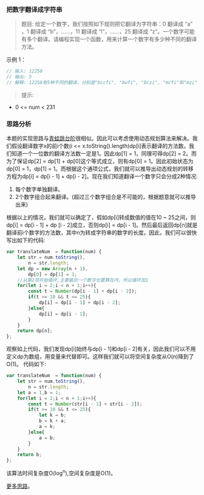 ### 把数字翻译成字符串

> 题目: 给定一个数字，我们按照如下规则把它翻译为字符串：0 翻译成 “a” ，1 翻译成 “b”，……，11 翻译成 “l”，……，25 翻译成 “z”。一个数字可能有多个翻译。请编程实现一个函数，用来计算一个数字有多少种不同的翻译方法。

示例 1：

```js
// 输入: 12258
// 输出: 5
// 解释: 12258有5种不同的翻译，分别是"bccfi", "bwfi", "bczi", "mcfi"和"mzi"
```

 
> 提示:

* 0 <= num < 231

### 思路分析

本题的实现思路与[青蛙跳台阶](./numWays.md)很相似。因此可以考虑使用动态规划算法来解决。我们假设翻译数字x的前i个数(i <= x.toString().length)dp[i]表示翻译的方法数。我们知道一个一位数的翻译方法数一定是1。因此dp[1] = 1，同理可得dp[2] = 2。而为了保证dp[2] = dp[1] + dp[0]这个等式成立，则有dp[0] = 1。因此初始状态为dp[0] = 1，dp[1] = 1。而根据这个通项公式，我们就可以推导出动态规划的转移方程为dp[i] = dp[i - 1] + dp[i - 2]。现在我们知道翻译一个数字只会分成2种情况:

1. 每个数字单独翻译。
2. 2个数字组合起来翻译。(超过三个数字组合是不可能的，根据题意就可以推导出来)

根据以上的情况，我们就可以确定了，假如dp[i]转成数值的值在10 ~ 25之间，则dp[i] = dp[i - 1] + dp [i - 2]成立，否则dp[i] = dp[i - 1]。然后最后返回dp[n]就是翻译前i个数字的方法数，其中n为转成字符串的数字的长度。因此，我们可以很快写出如下的代码:

```js
var translateNum  = function(num) {
    let str = num.toString(),
        n = str.length;
    let dp = new Array(n + 1),
        dp[0] = dp[1] = 1;
    //从第2项开始循环,主要最后一个数字也要算在内，所以循环加1
    for(let i = 2;i < n + 1;i++){
        const t = Number(dp[i - 1] + dp[i - 2]);
        if(t >= 10 && t <= 25){
            dp[i] = dp[i - 1] + dp[i - 2];
        }else{
            dp[i] = dp[i - 1];
        }
    }
    return dp[n];
};
```

观察如上代码，我们发现dp[i]始终与dp[i - 1]和dp[i - 2]有关，因此我们可以不用定义dp为数组，用变量来代替即可。这样我们就可以将空间复杂度从O(n)降到了O(1)。
代码如下:

```js
var translateNum  = function(num) {
    let str = num.toString(),
        n = str.length;
    let a = 1,b = 1;
    for(let i = 2;i < n + 1;i++){
        const t = Number(str[i - 1] + str[i - 2]);
        if(t >= 10 && t <= 25){
            let k = b;
            b = k + a;
            a = k;
        }else{
            a = b;
        }
    }
    return b;
};
```

该算法时间复杂度O(log<sup>n</sup>),空间复杂度是O(1)。

[更多思路](https://leetcode-cn.com/problems/ba-shu-zi-fan-yi-cheng-zi-fu-chuan-lcof/solution/ba-shu-zi-fan-yi-cheng-zi-fu-chuan-by-leetcode-sol/)。

